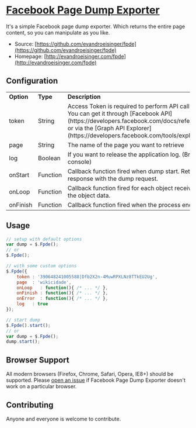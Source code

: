 # [Facebook Page Dump Exporter](http://evandroeisinger.com/fpde)

It's a simple Facebook page dump exporter. Which returns the entire page content, so you can manipulate as you like.

* Source: [https://github.com/evandroeisinger/fpde](https://github.com/evandroeisinger/fpde)
* Homepage: [http://evandroeisinger.com/fpde](http://evandroeisinger.com/fpde)

## Configuration

<table>
  <tr>
    <td><strong>Option</strong></td>
    <td><strong>Type</strong></td>
    <td><strong>Description</strong></td>
  </tr>
  <tr>
    <td>token</td>
    <td>String</td>
    <td>Access Token is required to perform API calls requests. You can get it through [Facebook API](https://developers.facebook.com/docs/reference/apis/) or via the [Graph API Explorer](https://developers.facebook.com/tools/explorer).</td>
  </tr>
  <tr>
    <td>page</td>
    <td>String</td>
    <td>The name of the page you want to retrieve</td>
  </tr>
  <tr>
    <td>log</td>
    <td>Boolean</td>
    <td>If you want to release the application log. (Browser console)</td>
  </tr>
  <tr>
    <td>onStart</td>
    <td>Function</td>
    <td>Callback function fired when dump start. Return the response with the dump request. </td>
  </tr>
  <tr>
    <td>onLoop</td>
    <td>Function</td>
    <td>Callback function fired for each object received. Return the object data. </td>
  </tr>
  <tr>
    <td>onFinish</td>
    <td>Function</td>
    <td>Callback function fired when the process ends</td>
  </tr>
</table>

## Usage

``` js
// setup with default options
var dump = $.Fpde();
// or 
$.Fpde();

// with some custom options
$.Fpde({ 
	token : '390648241005588|Dfb2X2n-4MuwRPXLNz8TTkEU2Ug',
	page  : 'wikicidade',
	onLoop   : function(){ /* ... */ },
	onFinish : function(){ /* ... */ },
	onError  : function(){ /* ... */ },
	log   : true
});

// start dump
$.Fpde().start();
// or
var dump = $.Fpde();
dump.start();
```

## Browser Support

All modern browsers (Firefox, Chrome, Safari, Opera, IE8+) should be supported. Please [open an issue](https://github.com/evandroeisinger/fpde/issues) if Facebook Page Dump Exporter doesn't work on a particular browser.

## Contributing

Anyone and everyone is welcome to contribute.